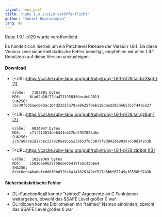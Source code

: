 ```yaml
---
layout: news_post
title: "Ruby 1.9.1-p129 veröffentlicht"
author: "Daniel Bovensiepen"
lang: de
---
```


Ruby 1.9.1-p129 wurde veröffentlicht.

Es handelt sich hierbei um ein Patchlevel Release der Version 1.9.1. Da
diese Version zwei sicherheitskritische Fehler beseitigt, empfehlen wir
allen 1.9.1 Benutzern auf diese Version umzusteigen.

#### Download

* [&lt;URL:https://cache.ruby-lang.org/pub/ruby/ruby-1.9.1-p129.tar.bz2&gt;][1]

      Größe:   7183891 bytes
      MD5:    6fa62b20f72da471195830dec4eb2013
      SHA256: cb730f035aec0e3ac104d23d27a79aa9625fdeb115dae2295de65355f449ce27

* [&lt;URL:https://cache.ruby-lang.org/pub/ruby/ruby-1.9.1-p129.tar.gz&gt;][2]

      Größe:   9034947 bytes
      MD5:    c71f413514ee6341c627be2957023a5c
      SHA256: 27b7a8ace1d17cec237020ae9355230b53f8c3875f8d942de903e7d58d14253b

* [&lt;URL:https://cache.ruby-lang.org/pub/ruby/ruby-1.9.1-p129.zip&gt;][3]

      Größe:   10299369 bytes
      MD5:    156305e9633758eb60b419fabc33b6e4
      SHA256: 6cbf0eda4ba0afedd8f0bd320e6a14f826149ef517d8bb967149af0558b0743b

#### Sicherheitskritische Fehler

* DL::Function#call konnte \"tainted\" Argumente an C Funktionen
  weitergeben, obwohl das $SAFE Level größer 0 war
* DL::dlopen konnte Bibliotheken mit \"tainted\" Namen einbinden, obwohl
  das $SAFE Level größer 0 war



[1]: https://cache.ruby-lang.org/pub/ruby/ruby-1.9.1-p129.tar.bz2
[2]: https://cache.ruby-lang.org/pub/ruby/ruby-1.9.1-p129.tar.gz
[3]: https://cache.ruby-lang.org/pub/ruby/ruby-1.9.1-p129.zip
